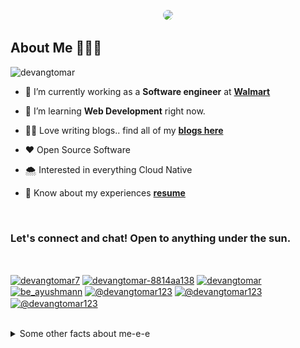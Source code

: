 <p align="center">
  <img style="border-radius: 25px;" src="./assets/images/main-copy.jpg" />
</p>
<h2 align="left">About Me 💁🏻‍♂️</h2>
<!-- <h1 align="center">Hi 👋, I'm Devang Tomar</h1> -->
<!-- <h3 align="center">Senior Software Engineer working in Bangalore, India</h3> -->

<p align="left"> <img src="https://komarev.com/ghpvc/?username=devangtomar&label=Profile%20views&color=0e75b6&style=flat" alt="devangtomar" /> </p>

- 🔭 I’m currently working as a **Software engineer** at <a href="https://www.walmart.com/">**Walmart**</a>

- 🌱 I’m learning **Web Development** right now.

- 👨‍💻 Love writing blogs.. find all of my [**blogs here**](https://devangtomar.medium.com/)

- ❤️ Open Source Software

<!-- - 📝 I regularly write articles on [blog](https://devangtomar.medium.com/) -->
- 🌨️ Interested in everything Cloud Native

- 📄 Know about my experiences [**resume**](https://drive.google.com/file/d/1QMVcVgpQN7kr9C4yP6uQtJhwMLf_cqi5/view)

<br>

<h3 align="left">Let's connect and chat! Open to anything under the sun.</h3><br>
<p align="left">
<a href="https://twitter.com/devangtomar7" target="blank"><img align="center" src="https://raw.githubusercontent.com/rahuldkjain/github-profile-readme-generator/master/src/images/icons/Social/twitter.svg" alt="devangtomar7" height="30" width="40" /></a>
<a href="https://www.linkedin.com/in/devangtomar" target="blank"><img align="center" src="https://raw.githubusercontent.com/rahuldkjain/github-profile-readme-generator/master/src/images/icons/Social/linked-in-alt.svg" alt="devangtomar-8814aa138" height="30" width="40" /></a>
<a href="https://stackoverflow.com/users/8198097/devangtomar" target="blank"><img align="center" src="https://raw.githubusercontent.com/rahuldkjain/github-profile-readme-generator/master/src/images/icons/Social/stack-overflow.svg" alt="devangtomar" height="30" width="40" /></a>
<a href="https://instagram.com/be_ayushmann" target="blank"><img align="center" src="https://raw.githubusercontent.com/rahuldkjain/github-profile-readme-generator/master/src/images/icons/Social/instagram.svg" alt="be_ayushmann" height="30" width="40" /></a>
<a href="https://devangtomar.medium.com/" target="blank"><img align="center" src="https://raw.githubusercontent.com/rahuldkjain/github-profile-readme-generator/master/src/images/icons/Social/medium.svg" alt="@devangtomar123" height="30" width="40" /></a>
<a href="https://devangtomar.hashnode.dev/" target="blank"><img align="center" src="https://img.icons8.com/color/480/000000/hashnode.png" alt="@devangtomar123" height="30" width="40" /></a>
<a href="https://dev.to/devangtomar" target="blank"><img align="center" src="https://cdn.worldvectorlogo.com/logos/devto.svg" alt="@devangtomar123" height="30" width="40" /></a>
</p>
<br>

<details>

<summary>Some other facts about me-e-e</summary>

<br>
<h3 align="left">Languages and Tools:</h3><br>
<p align="left"> <a href="https://azure.microsoft.com/en-in/" target="_blank" rel="noreferrer"> <img src="https://www.vectorlogo.zone/logos/microsoft_azure/microsoft_azure-icon.svg" alt="azure" width="40" height="40"/> </a> <a href="https://www.gnu.org/software/bash/" target="_blank" rel="noreferrer"> <img src="https://www.vectorlogo.zone/logos/gnu_bash/gnu_bash-icon.svg" alt="bash" width="40" height="40"/> </a> <a href="https://www.w3schools.com/css/" target="_blank" rel="noreferrer"> <img src="https://raw.githubusercontent.com/devicons/devicon/master/icons/css3/css3-original-wordmark.svg" alt="css3" width="40" height="40"/> </a> <a href="https://www.docker.com/" target="_blank" rel="noreferrer"> <img src="https://raw.githubusercontent.com/devicons/devicon/master/icons/docker/docker-original-wordmark.svg" alt="docker" width="40" height="40"/> </a> <a href="https://firebase.google.com/" target="_blank" rel="noreferrer"> <img src="https://www.vectorlogo.zone/logos/firebase/firebase-icon.svg" alt="firebase" width="40" height="40"/> </a> <a href="https://flask.palletsprojects.com/" target="_blank" rel="noreferrer"> <img src="https://www.vectorlogo.zone/logos/pocoo_flask/pocoo_flask-icon.svg" alt="flask" width="40" height="40"/> </a> <a href="https://git-scm.com/" target="_blank" rel="noreferrer"> <img src="https://www.vectorlogo.zone/logos/git-scm/git-scm-icon.svg" alt="git" width="40" height="40"/> </a> <a href="https://grafana.com" target="_blank" rel="noreferrer"> <img src="https://www.vectorlogo.zone/logos/grafana/grafana-icon.svg" alt="grafana" width="40" height="40"/> </a> <a href="https://www.w3.org/html/" target="_blank" rel="noreferrer"> <img src="https://raw.githubusercontent.com/devicons/devicon/master/icons/html5/html5-original-wordmark.svg" alt="html5" width="40" height="40"/> </a> <a href="https://developer.mozilla.org/en-US/docs/Web/JavaScript" target="_blank" rel="noreferrer"> <img src="https://raw.githubusercontent.com/devicons/devicon/master/icons/javascript/javascript-original.svg" alt="javascript" width="40" height="40"/> </a> <a href="https://www.jenkins.io" target="_blank" rel="noreferrer"> <img src="https://www.vectorlogo.zone/logos/jenkins/jenkins-icon.svg" alt="jenkins" width="40" height="40"/> </a> <a href="https://www.elastic.co/kibana" target="_blank" rel="noreferrer"> <img src="https://www.vectorlogo.zone/logos/elasticco_kibana/elasticco_kibana-icon.svg" alt="kibana" width="40" height="40"/> </a> <a href="https://kubernetes.io" target="_blank" rel="noreferrer"> <img src="https://www.vectorlogo.zone/logos/kubernetes/kubernetes-icon.svg" alt="kubernetes" width="40" height="40"/> </a> <a href="https://www.linux.org/" target="_blank" rel="noreferrer"> <img src="https://raw.githubusercontent.com/devicons/devicon/master/icons/linux/linux-original.svg" alt="linux" width="40" height="40"/> </a> <a href="https://www.mongodb.com/" target="_blank" rel="noreferrer"> <img src="https://raw.githubusercontent.com/devicons/devicon/master/icons/mongodb/mongodb-original-wordmark.svg" alt="mongodb" width="40" height="40"/> </a> <a href="https://www.mysql.com/" target="_blank" rel="noreferrer"> <img src="https://raw.githubusercontent.com/devicons/devicon/master/icons/mysql/mysql-original-wordmark.svg" alt="mysql" width="40" height="40"/> </a> <a href="https://nodejs.org" target="_blank" rel="noreferrer"> <img src="https://raw.githubusercontent.com/devicons/devicon/master/icons/nodejs/nodejs-original-wordmark.svg" alt="nodejs" width="40" height="40"/> </a> <a href="https://pandas.pydata.org/" target="_blank" rel="noreferrer"> <img src="https://raw.githubusercontent.com/devicons/devicon/2ae2a900d2f041da66e950e4d48052658d850630/icons/pandas/pandas-original.svg" alt="pandas" width="40" height="40"/> </a> <a href="https://www.postgresql.org" target="_blank" rel="noreferrer"> <img src="https://raw.githubusercontent.com/devicons/devicon/master/icons/postgresql/postgresql-original-wordmark.svg" alt="postgresql" width="40" height="40"/> </a> <a href="https://postman.com" target="_blank" rel="noreferrer"> <img src="https://www.vectorlogo.zone/logos/getpostman/getpostman-icon.svg" alt="postman" width="40" height="40"/> </a> <a href="https://www.python.org" target="_blank" rel="noreferrer"> <img src="https://raw.githubusercontent.com/devicons/devicon/master/icons/python/python-original.svg" alt="python" width="40" height="40"/> </a> <a href="https://tailwindcss.com/" target="_blank" rel="noreferrer" > <img src="https://www.vectorlogo.zone/logos/tailwindcss/tailwindcss-icon.svg" alt="tailwind" width="40" height="40"/ > </a> </p>

<br>

<p><img align="center" src="https://github-readme-stats.vercel.app/api/top-langs?username=devangtomar&show_icons=true&locale=en&layout=compact&langs_count=8&hide=php,powershell&theme=github_dark"  alt="devangtomar"  /></p>

<br>

<p>&nbsp;<img align="center" src="https://github-readme-stats.vercel.app/api?username=devangtomar&show_icons=true&locale=en&theme=github_dark" alt="devangtomar"  /></p>

<br>

<p><img align="center" src="https://github-readme-streak-stats.herokuapp.com/?user=devangtomar&theme=dark&dates=DDDDDD&currStreakLabel=268EDD&sideLabels=268EDD" alt="devangtomar"  /></p>

</details>
